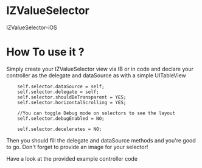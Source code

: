 IZValueSelector
===============

IZValueSelector-iOS


How To use it ?
===============

Simply create your IZValueSelector view via IB or in code 
and declare your controller as the delegate and dataSource as with a simple UITableView

```
    self.selector.dataSource = self;
    self.selector.delegate = self;
    self.selector.shouldBeTransparent = YES;
    self.selector.horizontalScrolling = YES;
    
    //You can toggle Debug mode on selectors to see the layout
    self.selector.debugEnabled = NO;
    
    self.selector.decelerates = NO;
```


Then you should fill the delegate and dataSource methods and you're good to go. 
Don't forget to provide an image for your selector!

Have a look at the provided example controller code
